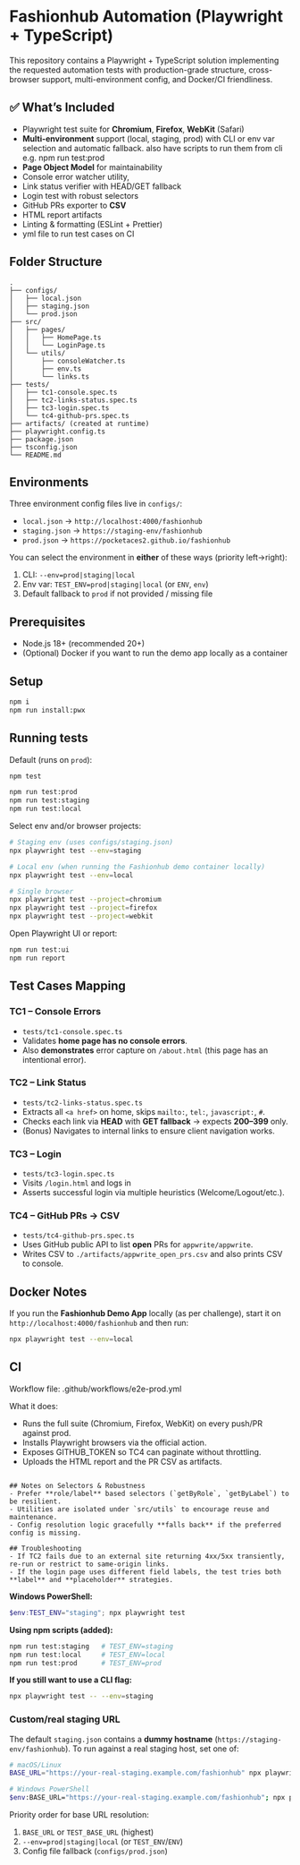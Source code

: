 # Fashionhub Automation (Playwright + TypeScript)

This repository contains a Playwright + TypeScript solution implementing the requested automation tests with production-grade structure, cross-browser support, multi-environment config, and Docker/CI friendliness.

## ✅ What’s Included
- Playwright test suite for **Chromium**, **Firefox**, **WebKit** (Safari)
- **Multi-environment** support (local, staging, prod) with CLI or env var selection and automatic fallback. also have scripts to run them from cli e.g. npm run test:prod
- **Page Object Model** for maintainability
- Console error watcher utility, 
- Link status verifier with HEAD/GET fallback
- Login test with robust selectors
- GitHub PRs exporter to **CSV**
- HTML report artifacts
- Linting & formatting (ESLint + Prettier)
- yml file to run test cases on CI 

## Folder Structure
```
.
├── configs/
│   ├── local.json
│   ├── staging.json
│   └── prod.json
├── src/
│   ├── pages/
│   │   ├── HomePage.ts
│   │   └── LoginPage.ts
│   └── utils/
│       ├── consoleWatcher.ts
│       ├── env.ts
│       └── links.ts
├── tests/
│   ├── tc1-console.spec.ts
│   ├── tc2-links-status.spec.ts
│   ├── tc3-login.spec.ts
│   └── tc4-github-prs.spec.ts
├── artifacts/ (created at runtime)
├── playwright.config.ts
├── package.json
├── tsconfig.json
└── README.md
```

## Environments
Three environment config files live in `configs/`:
- `local.json` → `http://localhost:4000/fashionhub`
- `staging.json` → `https://staging-env/fashionhub`
- `prod.json` → `https://pocketaces2.github.io/fashionhub`

You can select the environment in **either** of these ways (priority left→right):
1. CLI: `--env=prod|staging|local`
2. Env var: `TEST_ENV=prod|staging|local` (or `ENV`, `env`)
3. Default fallback to `prod` if not provided / missing file

## Prerequisites
- Node.js 18+ (recommended 20+)
- (Optional) Docker if you want to run the demo app locally as a container

## Setup
```bash
npm i
npm run install:pwx
```

## Running tests
Default (runs on `prod`):
```bash
npm test

npm run test:prod
npm run test:staging
npm run test:local
```

Select env and/or browser projects:
```bash
# Staging env (uses configs/staging.json)
npx playwright test --env=staging

# Local env (when running the Fashionhub demo container locally)
npx playwright test --env=local

# Single browser
npx playwright test --project=chromium
npx playwright test --project=firefox
npx playwright test --project=webkit
```

Open Playwright UI or report:
```bash
npm run test:ui
npm run report
```

## Test Cases Mapping

### TC1 – Console Errors
- `tests/tc1-console.spec.ts`
- Validates **home page has no console errors**.
- Also **demonstrates** error capture on `/about.html` (this page has an intentional error).

### TC2 – Link Status
- `tests/tc2-links-status.spec.ts`
- Extracts all `<a href>` on home, skips `mailto:`, `tel:`, `javascript:`, `#`.
- Checks each link via **HEAD** with **GET fallback** → expects **200–399** only.
- (Bonus) Navigates to internal links to ensure client navigation works.

### TC3 – Login
- `tests/tc3-login.spec.ts`
- Visits `/login.html` and logs in
- Asserts successful login via multiple heuristics (Welcome/Logout/etc.).

### TC4 – GitHub PRs → CSV
- `tests/tc4-github-prs.spec.ts`
- Uses GitHub public API to list **open** PRs for `appwrite/appwrite`.
- Writes CSV to `./artifacts/appwrite_open_prs.csv` and also prints CSV to console.

## Docker Notes
If you run the **Fashionhub Demo App** locally (as per challenge), start it on `http://localhost:4000/fashionhub` and then run:
```bash
npx playwright test --env=local
```

## CI
Workflow file: .github/workflows/e2e-prod.yml

What it does:
- Runs the full suite (Chromium, Firefox, WebKit) on every push/PR against prod.
- Installs Playwright browsers via the official action.
- Exposes GITHUB_TOKEN so TC4 can paginate without throttling.
- Uploads the HTML report and the PR CSV as artifacts.

```

## Notes on Selectors & Robustness
- Prefer **role/label** based selectors (`getByRole`, `getByLabel`) to be resilient.
- Utilities are isolated under `src/utils` to encourage reuse and maintenance.
- Config resolution logic gracefully **falls back** if the preferred config is missing.

## Troubleshooting
- If TC2 fails due to an external site returning 4xx/5xx transiently, re-run or restrict to same-origin links.
- If the login page uses different field labels, the test tries both **label** and **placeholder** strategies.

```

**Windows PowerShell:**  
```powershell
$env:TEST_ENV="staging"; npx playwright test
```

**Using npm scripts (added):**  
```bash
npm run test:staging   # TEST_ENV=staging
npm run test:local     # TEST_ENV=local
npm run test:prod      # TEST_ENV=prod
```

**If you still want to use a CLI flag:**  
```bash
npx playwright test -- --env=staging
```


### Custom/real staging URL
The default `staging.json` contains a **dummy hostname** (`https://staging-env/fashionhub`). To run against a real staging host, set one of:
```bash
# macOS/Linux
BASE_URL="https://your-real-staging.example.com/fashionhub" npx playwright test

# Windows PowerShell
$env:BASE_URL="https://your-real-staging.example.com/fashionhub"; npx playwright test
```

Priority order for base URL resolution:
1. `BASE_URL` or `TEST_BASE_URL` (highest)
2. `--env=prod|staging|local` (or `TEST_ENV`/`ENV`)
3. Config file fallback (`configs/prod.json`)
